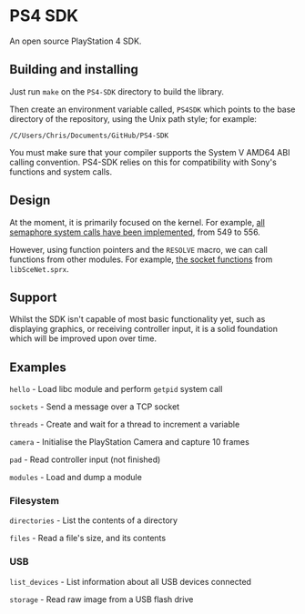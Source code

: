# PS4 SDK
An open source PlayStation 4 SDK.

## Building and installing
Just run `make` on the `PS4-SDK` directory to build the library.

Then create an environment variable called, `PS4SDK` which points to the base directory of the repository, using the Unix path style; for example:

    /C/Users/Chris/Documents/GitHub/PS4-SDK

You must make sure that your compiler supports the System V AMD64 ABI calling convention. PS4-SDK relies on this for compatibility with Sony's functions and system calls.

## Design
At the moment, it is primarily focused on the kernel. For example, [all semaphore system calls have been implemented](https://github.com/CTurt/PS4-SDK/blob/master/source/semaphore.c), from 549 to 556.

However, using function pointers and the `RESOLVE` macro, we can call functions from other modules. For example, [the socket functions](https://github.com/CTurt/PS4-SDK/blob/master/source/network.c) from `libSceNet.sprx`.

## Support
Whilst the SDK isn't capable of most basic functionality yet, such as displaying graphics, or receiving controller input, it is a solid foundation which will be improved upon over time.

## Examples
`hello` - Load libc module and perform `getpid` system call

`sockets` - Send a message over a TCP socket

`threads` - Create and wait for a thread to increment a variable

`camera` - Initialise the PlayStation Camera and capture 10 frames

`pad` - Read controller input (not finished)

`modules` - Load and dump a module

### Filesystem
`directories` - List the contents of a directory

`files` - Read a file's size, and its contents

### USB
`list_devices` - List information about all USB devices connected

`storage` - Read raw image from a USB flash drive